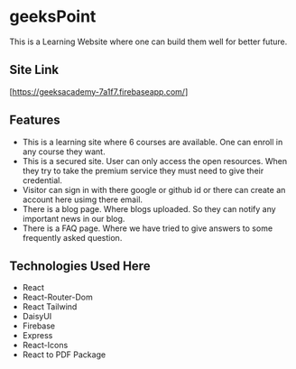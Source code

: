 # geeksPoint

This is a Learning Website where one can build them well for better future.

## Site Link

[https://geeksacademy-7a1f7.firebaseapp.com/]
## Features

- This is a learning site where 6 courses are available. One can enroll in any course they want.
- This is a secured site. User can only access the open resources. When they try to take the premium service they must need to give their credential.
- Visitor can sign in with there google or github id or there can create an account here usimg there email.
- There is a blog page. Where blogs uploaded. So they can notify any important news in our blog.
- There is a FAQ page. Where we have tried to give answers to some frequently asked question.

## Technologies Used Here

- React
- React-Router-Dom
- React Tailwind
- DaisyUI
- Firebase
- Express
- React-Icons
- React to PDF Package
